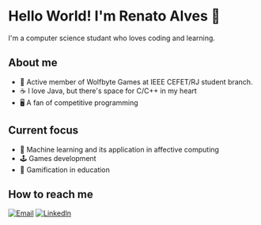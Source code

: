 # Hello World! I'm Renato Alves 👋

 I'm a computer science studant who loves coding and learning. 

<!--
**renatoAlves11/renatoAlves11** is a ✨ _special_ ✨ repository because its `README.md` (this file) appears on your GitHub profile.

Here are some ideas to get you started:
-->
## About me
- 🐺 Active member of Wolfbyte Games at IEEE CEFET/RJ student branch.
- ☕ I love Java, but there's space for C/C++ in my heart
- 🖥️ A fan of competitive programming

## Current focus
- 🤖 Machine learning and its application in affective computing
- 🕹️ Games development
- 🎲 Gamification in education

## How to reach me

[![Email](https://img.shields.io/badge/Email-D14836?style=for-the-badge&logo=gmail&logoColor=white)](mailto:renato.alvs1103@gmail.com)
[![LinkedIn](https://img.shields.io/badge/LinkedIn-0077B5?style=for-the-badge&logo=linkedin&logoColor=white)](https://www.linkedin.com/in/renato-alves-457a52300/)


